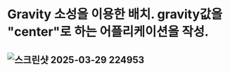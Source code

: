 # Gravity 소성을 이용한 배치. gravity값을 "center"로 하는 어플리케이션을 작성.

## ![스크린샷 2025-03-29 224953](https://github.com/user-attachments/assets/39a4ebc9-38a2-4ee6-a47f-1cd81303dadc)
